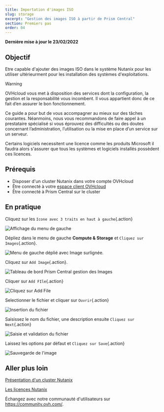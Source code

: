 ```yaml
---
title: Importation d'images ISO 
slug: storage
excerpt: "Gestion des images ISO à partir de Prism Central"
section: Premiers pas
order: 04
---
```


**Dernière mise à jour le 23/02/2022**

## Objectif

Etre capable d'ajouter des images ISO dans le système Nutanix pour les utiliser ultérieurment pour les installation des systèmes d'exploitations.

> [!warning]
> OVHcloud vous met à disposition des services dont la configuration, la gestion et la responsabilité vous incombent. Il vous appartient donc de ce fait d’en assurer le bon fonctionnement.
>
> Ce guide a pour but de vous accompagner au mieux sur des tâches courantes. Néanmoins, nous vous recommandons de faire appel à un prestataire spécialisé si vous éprouvez des difficultés ou des doutes concernant l’administration, l’utilisation ou la mise en place d’un service sur un serveur.
>
> Certains logiciels necessitent une licence comme les produits Microsoft il faudra alors s'assurer que tous les systèmes et logiciels installés possèdent ces licences.



## Prérequis

- Disposer d'un cluster Nutanix dans votre compte OVHcloud
- Être connecté à votre [espace client OVHcloud](https://www.ovh.com/auth/?action=gotomanager&from=https://www.ovh.com/fr/&ovhSubsidiary=fr)
- Être connecté à Prism Central sur le cluster

## En pratique

Cliquez sur les `Icone avec 3 traits en haut à gauche`{.action} 

![Affichage du menu de gauche](images/PrismCentralDashboardWithLeftMenu.PNG)

Dépliez dans le menu de gauche **Compute & Storage** et `Cliquez sur Images`{.action}.

![Menu de gauche déplié avec Image surlignée](images/PrismCentralLefMenuToImage.PNG).

Cliquez sur `Add Image`{.action}.

![Tableau de bord Prism Central gestion des Images  ](images/PrismCentralAddImage.PNG)

Cliquer sur `Add FIle`{.action}

![Cliquez sur Add File](images/AddImage01.PNG)

Selectionner le fichier et cliquer sur `Ouvrir`{.action}

![Insertion du fichier](images/AddImage02.PNG)

Saisissez le nom du fichier, une description ensuite `Cliquez sur Next`{.action}

![Saisie et validation du fichier](images/AddImage03.PNG)

Laissez les options par défaut et `Cliquez sur Save`{.action}

![Sauvegarde de l'image](images/AddImage04.PNG)

## Aller plus loin

[Présentation d'un cluster Nutanix](https://docs.ovh.com/fr/nutanix/nutanix-hci/)

[Les licences Nutanix](https://www.nutanix.com/products/software-options)

Échangez avec notre communauté d'utilisateurs sur <https://community.ovh.com/>.